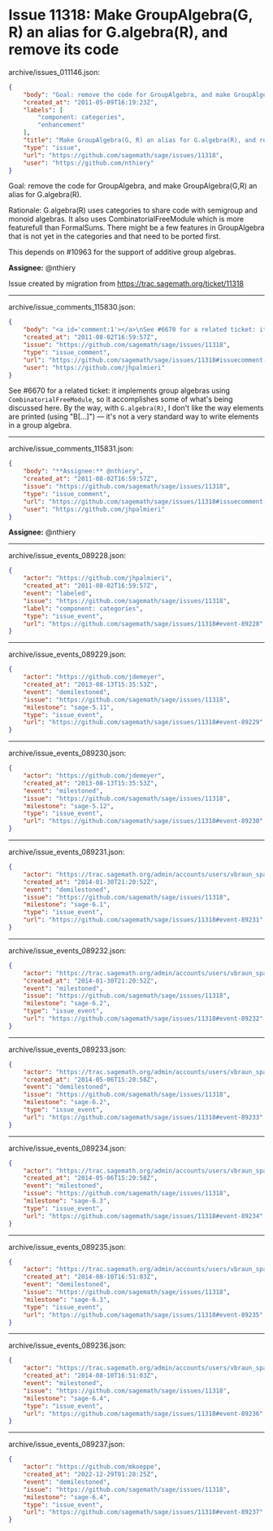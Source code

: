 # Issue 11318: Make GroupAlgebra(G, R) an alias for G.algebra(R), and remove its code

archive/issues_011146.json:
```json
{
    "body": "Goal: remove the code for GroupAlgebra, and make GroupAlgebra(G,R) an\nalias for G.algebra(R).\n\nRationale: G.algebra(R) uses categories to share code with semigroup\nand monoid algebras. It also uses CombinatorialFreeModule which is\nmore featurefull than FormalSums. There might be a few features in\nGroupAlgebra that is not yet in the categories and that need to be\nported first.\n\nThis depends on #10963 for the support of additive group algebras.\n\n\n**Assignee:** @nthiery\n\nIssue created by migration from https://trac.sagemath.org/ticket/11318\n\n",
    "created_at": "2011-05-09T16:19:23Z",
    "labels": [
        "component: categories",
        "enhancement"
    ],
    "title": "Make GroupAlgebra(G, R) an alias for G.algebra(R), and remove its code",
    "type": "issue",
    "url": "https://github.com/sagemath/sage/issues/11318",
    "user": "https://github.com/nthiery"
}
```
Goal: remove the code for GroupAlgebra, and make GroupAlgebra(G,R) an
alias for G.algebra(R).

Rationale: G.algebra(R) uses categories to share code with semigroup
and monoid algebras. It also uses CombinatorialFreeModule which is
more featurefull than FormalSums. There might be a few features in
GroupAlgebra that is not yet in the categories and that need to be
ported first.

This depends on #10963 for the support of additive group algebras.


**Assignee:** @nthiery

Issue created by migration from https://trac.sagemath.org/ticket/11318





---

archive/issue_comments_115830.json:
```json
{
    "body": "<a id='comment:1'></a>\nSee #6670 for a related ticket: it implements group algebras using `CombinatorialFreeModule`, so it accomplishes some of what's being discussed here.  By the way, with `G.algebra(R)`, I don't like the way elements are printed (using \"B[...]\") \u2014 it's not a very standard way to write elements in a group algebra.",
    "created_at": "2011-08-02T16:59:57Z",
    "issue": "https://github.com/sagemath/sage/issues/11318",
    "type": "issue_comment",
    "url": "https://github.com/sagemath/sage/issues/11318#issuecomment-115830",
    "user": "https://github.com/jhpalmieri"
}
```

<a id='comment:1'></a>
See #6670 for a related ticket: it implements group algebras using `CombinatorialFreeModule`, so it accomplishes some of what's being discussed here.  By the way, with `G.algebra(R)`, I don't like the way elements are printed (using "B[...]") — it's not a very standard way to write elements in a group algebra.



---

archive/issue_comments_115831.json:
```json
{
    "body": "**Assignee:** @nthiery",
    "created_at": "2011-08-02T16:59:57Z",
    "issue": "https://github.com/sagemath/sage/issues/11318",
    "type": "issue_comment",
    "url": "https://github.com/sagemath/sage/issues/11318#issuecomment-115831",
    "user": "https://github.com/jhpalmieri"
}
```

**Assignee:** @nthiery



---

archive/issue_events_089228.json:
```json
{
    "actor": "https://github.com/jhpalmieri",
    "created_at": "2011-08-02T16:59:57Z",
    "event": "labeled",
    "issue": "https://github.com/sagemath/sage/issues/11318",
    "label": "component: categories",
    "type": "issue_event",
    "url": "https://github.com/sagemath/sage/issues/11318#event-89228"
}
```



---

archive/issue_events_089229.json:
```json
{
    "actor": "https://github.com/jdemeyer",
    "created_at": "2013-08-13T15:35:53Z",
    "event": "demilestoned",
    "issue": "https://github.com/sagemath/sage/issues/11318",
    "milestone": "sage-5.11",
    "type": "issue_event",
    "url": "https://github.com/sagemath/sage/issues/11318#event-89229"
}
```



---

archive/issue_events_089230.json:
```json
{
    "actor": "https://github.com/jdemeyer",
    "created_at": "2013-08-13T15:35:53Z",
    "event": "milestoned",
    "issue": "https://github.com/sagemath/sage/issues/11318",
    "milestone": "sage-5.12",
    "type": "issue_event",
    "url": "https://github.com/sagemath/sage/issues/11318#event-89230"
}
```



---

archive/issue_events_089231.json:
```json
{
    "actor": "https://trac.sagemath.org/admin/accounts/users/vbraun_spam",
    "created_at": "2014-01-30T21:20:52Z",
    "event": "demilestoned",
    "issue": "https://github.com/sagemath/sage/issues/11318",
    "milestone": "sage-6.1",
    "type": "issue_event",
    "url": "https://github.com/sagemath/sage/issues/11318#event-89231"
}
```



---

archive/issue_events_089232.json:
```json
{
    "actor": "https://trac.sagemath.org/admin/accounts/users/vbraun_spam",
    "created_at": "2014-01-30T21:20:52Z",
    "event": "milestoned",
    "issue": "https://github.com/sagemath/sage/issues/11318",
    "milestone": "sage-6.2",
    "type": "issue_event",
    "url": "https://github.com/sagemath/sage/issues/11318#event-89232"
}
```



---

archive/issue_events_089233.json:
```json
{
    "actor": "https://trac.sagemath.org/admin/accounts/users/vbraun_spam",
    "created_at": "2014-05-06T15:20:58Z",
    "event": "demilestoned",
    "issue": "https://github.com/sagemath/sage/issues/11318",
    "milestone": "sage-6.2",
    "type": "issue_event",
    "url": "https://github.com/sagemath/sage/issues/11318#event-89233"
}
```



---

archive/issue_events_089234.json:
```json
{
    "actor": "https://trac.sagemath.org/admin/accounts/users/vbraun_spam",
    "created_at": "2014-05-06T15:20:58Z",
    "event": "milestoned",
    "issue": "https://github.com/sagemath/sage/issues/11318",
    "milestone": "sage-6.3",
    "type": "issue_event",
    "url": "https://github.com/sagemath/sage/issues/11318#event-89234"
}
```



---

archive/issue_events_089235.json:
```json
{
    "actor": "https://trac.sagemath.org/admin/accounts/users/vbraun_spam",
    "created_at": "2014-08-10T16:51:03Z",
    "event": "demilestoned",
    "issue": "https://github.com/sagemath/sage/issues/11318",
    "milestone": "sage-6.3",
    "type": "issue_event",
    "url": "https://github.com/sagemath/sage/issues/11318#event-89235"
}
```



---

archive/issue_events_089236.json:
```json
{
    "actor": "https://trac.sagemath.org/admin/accounts/users/vbraun_spam",
    "created_at": "2014-08-10T16:51:03Z",
    "event": "milestoned",
    "issue": "https://github.com/sagemath/sage/issues/11318",
    "milestone": "sage-6.4",
    "type": "issue_event",
    "url": "https://github.com/sagemath/sage/issues/11318#event-89236"
}
```



---

archive/issue_events_089237.json:
```json
{
    "actor": "https://github.com/mkoeppe",
    "created_at": "2022-12-29T01:28:25Z",
    "event": "demilestoned",
    "issue": "https://github.com/sagemath/sage/issues/11318",
    "milestone": "sage-6.4",
    "type": "issue_event",
    "url": "https://github.com/sagemath/sage/issues/11318#event-89237"
}
```
